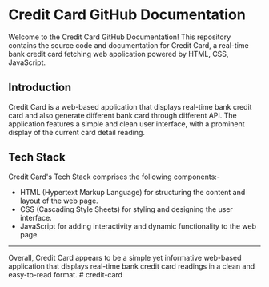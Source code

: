 # Credit Card GitHub Documentation

Welcome to the Credit Card GitHub Documentation! This repository contains the source code and documentation for Credit Card, a real-time bank credit card fetching web application powered by HTML, CSS, JavaScript.

## Introduction

Credit Card is a web-based application that displays real-time bank credit card and also generate different bank card through different API. The application features a simple and clean user interface, with a prominent display of the current card detail reading.

## Tech Stack

Credit Card's Tech Stack comprises the following components:-

- HTML (Hypertext Markup Language) for structuring the content and layout of the web page.
- CSS (Cascading Style Sheets) for styling and designing the user interface.
- JavaScript for adding interactivity and dynamic functionality to the web page.

---

Overall, Credit Card appears to be a simple yet informative web-based application that displays real-time bank credit card readings in a clean and easy-to-read format.
#   c r e d i t - c a r d  
 
